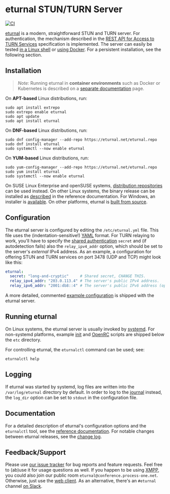 # eturnal STUN/TURN Server

[![CI](https://github.com/processone/eturnal/actions/workflows/ci.yml/badge.svg)][1]

[eturnal][2] is a modern, straightforward STUN and TURN server. For
authentication, the mechanism described in the [REST API for Access to TURN
Services][3] specification is implemented. The server can easily be tested [in a
Linux shell][4] or [using Docker][5]. For a persistent installation, see the
following section.

## Installation

> _Note:_ Running eturnal in **container environments** such as Docker or
> Kubernetes is described on a [separate documentation][6] page.

On **APT-based** Linux distributions, run:

    sudo apt install extrepo
    sudo extrepo enable eturnal
    sudo apt update
    sudo apt install eturnal

On **DNF-based** Linux distributions, run:

    sudo dnf config-manager --add-repo https://eturnal.net/eturnal.repo
    sudo dnf install eturnal
    sudo systemctl --now enable eturnal

On **YUM-based** Linux distributions, run:

    sudo yum-config-manager --add-repo https://eturnal.net/eturnal.repo
    sudo yum install eturnal
    sudo systemctl --now enable eturnal

On SUSE Linux Enterprise and openSUSE systems, [distribution repositories][7]
can be used instead. On other Linux systems, the binary release can be installed
as [described][8] in the reference documentation. For Windows, an installer is
[available][9]. On other platforms, eturnal is [built from source][10].

## Configuration

The eturnal server is configured by editing the `/etc/eturnal.yml` file. This
file uses the (indentation-sensitive!) [YAML][11] format. For TURN relaying to
work, you'll have to specify the [shared authentication][3] `secret` and (if
autodetection fails) also the `relay_ipv4_addr` option, which should be set to
the server's _external_ IPv4 address. As an example, a configuration for
offering STUN and TURN services on port 3478 (UDP and TCP) might look like
this:

```yaml
eturnal:
  secret: "long-and-cryptic"     # Shared secret, CHANGE THIS.
  relay_ipv4_addr: "203.0.113.4" # The server's public IPv4 address.
  relay_ipv6_addr: "2001:db8::4" # The server's public IPv6 address (optional).
```

A more detailed, commented [example configuration][12] is shipped with the
eturnal server.

## Running eturnal

On Linux systems, the eturnal server is usually invoked by [systemd][13]. For
non-systemd platforms, example [init][14] and [OpenRC][15] scripts are shipped
below the `etc` directory.

For controlling eturnal, the `eturnalctl` command can be used; see:

    eturnalctl help

## Logging

If eturnal was started by systemd, log files are written into the
`/var/log/eturnal` directory by default. In order to log to the [journal][16]
instead, the `log_dir` option can be set to `stdout` in the configuration file.

## Documentation

For a detailed description of eturnal's configuration options and the
`eturnalctl` tool, see the [reference documentation][17]. For notable changes
between eturnal releases, see the [change log][18].

## Feedback/Support

Please use [our issue tracker][19] for bug reports and feature requests. Feel
free to (ab)use it for usage questions as well. If you happen to be using
[XMPP][20], you could also join our public room
`eturnal@conference.process-one.net`. Otherwise, just use the [web client][21].
As an alternative, there's an `#eturnal` channel [on Slack][22].

 [1]: https://github.com/processone/eturnal/actions/workflows/ci.yml
 [2]: https://eturnal.net/
 [3]: https://tools.ietf.org/html/draft-uberti-behave-turn-rest-00
 [4]: https://github.com/processone/eturnal/blob/master/QUICK-TEST.md
 [5]: https://github.com/processone/eturnal/blob/master/docker-k8s/QUICK-TEST.md
 [6]: https://eturnal.net/documentation/code/docker.html
 [7]: https://software.opensuse.org/download/?package=eturnal&project=devel:languages:erlang
 [8]: https://eturnal.net/documentation/#Installation
 [9]: https://eturnal.net/windows/
[10]: https://github.com/processone/eturnal/blob/1.10.0/INSTALL.md
[11]: https://en.wikipedia.org/wiki/YAML
[12]: https://github.com/processone/eturnal/blob/1.10.0/config/eturnal.yml
[13]: https://www.freedesktop.org/software/systemd/man/systemctl.html
[14]: https://github.com/processone/eturnal/blob/1.10.0/scripts/eturnal.init
[15]: https://github.com/processone/eturnal/blob/1.10.0/scripts/eturnal.openrc
[16]: https://www.freedesktop.org/software/systemd/man/systemd-journald.service.html
[17]: https://eturnal.net/documentation/
[18]: https://github.com/processone/eturnal/blob/1.10.0/CHANGELOG.md
[19]: https://github.com/processone/eturnal/issues
[20]: https://xmpp.org
[21]: https://eturnal.net/chat/
[22]: https://erlef.org/slack-invite/erlanger
